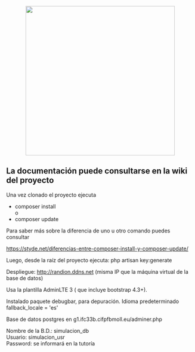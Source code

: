 <p align="center"><a href="https://laravel.com" target="_blank"><img src="https://raw.githubusercontent.com/laravel/art/master/logo-lockup/5%20SVG/2%20CMYK/1%20Full%20Color/laravel-logolockup-cmyk-red.svg" width="400"></a></p>

<h2>La documentación puede consultarse en la wiki del proyecto</h2>

Una vez clonado el proyecto ejecuta
<ul>
    <li>composer install</li>
o 
	<li>composer update</li>
</ul>
Para saber más sobre la diferencia de uno u otro comando puedes consultar

https://styde.net/diferencias-entre-composer-install-y-composer-update/

Luego, desde la raíz del proyecto ejecuta: php artisan key:generate

Despliegue: http://randion.ddns.net
  (misma IP que la máquina virtual de la base de datos)

Usa la plantilla AdminLTE 3 ( que incluye bootstrap 4.3+).

Instalado paquete debugbar, para depuración.
Idioma predeterminado fallback_locale = 'es'
  
Base de datos postgres en
g1.ifc33b.cifpfbmoll.eu/adminer.php

Nombre de la B.D.: simulacion_db<br/>
Usuario: simulacion_usr<br/>
Password: se informará en la tutoría

